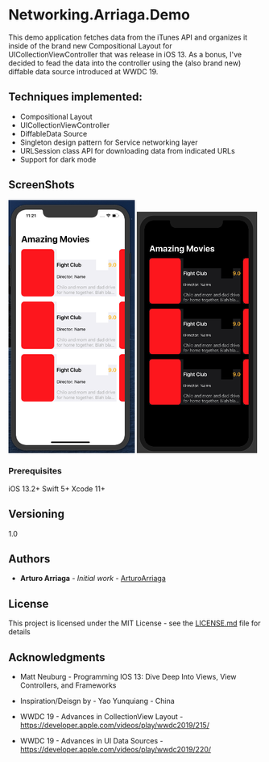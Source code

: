 # Networking.Arriaga.Demo

This demo application fetches data from the iTunes API and organizes it inside of the brand new Compositional Layout for UICollectionViewController that was release in iOS 13. As a bonus, I've decided to fead the data into the controller using the (also brand new) diffable data source introduced at WWDC 19.

## Techniques implemented:
* Compositional Layout
* UICollectionViewController
* DiffableData Source
* Singleton design pattern for Service networking layer
* URLSession class API for downloading data from indicated URLs
* Support for dark mode

## ScreenShots
![](ScreenShots/Networking.SS.1.png)
![](ScreenShots/Networking.SS.2.png)


### Prerequisites

iOS 13.2+
Swift 5+
Xcode 11+


## Versioning

1.0

## Authors

* **Arturo Arriaga** - *Initial work* - [ArturoArriaga](https://github.com/ArturoArriaga)


## License

This project is licensed under the MIT License - see the [LICENSE.md](LICENSE.md) file for details

## Acknowledgments

* Matt Neuburg - Programming IOS 13: Dive Deep Into Views, View Controllers, and Frameworks
* Inspiration/Deisgn by - Yao Yunquiang - China

* WWDC 19 - Advances in CollectionView Layout -  https://developer.apple.com/videos/play/wwdc2019/215/
* WWDC 19 - Advances in UI Data Sources - https://developer.apple.com/videos/play/wwdc2019/220/


